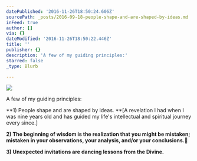 ```yaml
---
datePublished: '2016-11-26T18:50:24.606Z'
sourcePath: _posts/2016-09-18-people-shape-and-are-shaped-by-ideas.md
inFeed: true
author: []
via: {}
dateModified: '2016-11-26T18:50:22.446Z'
title: ''
publisher: {}
description: 'A few of my guiding principles:'
starred: false
_type: Blurb

---
```

![](https://the-grid-user-content.s3-us-west-2.amazonaws.com/71ce0e4b-7e64-4b3f-860f-25579c103739.jpg)

A few of my guiding principles:

**1) People shape and are shaped by ideas. **\[A revelation I had when I was nine years old and has guided my life's intellectual and spiritual journey every since.\]

**2) The beginning of wisdom is the realization that you might be mistaken; mistaken in your observations, your analysis, and/or your conclusions.**

**3) Unexpected invitations are dancing lessons from the Divine.**